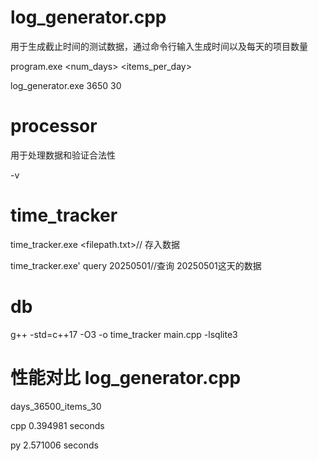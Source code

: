 # log_generator.cpp
用于生成截止时间的测试数据，通过命令行输入生成时间以及每天的项目数量

program.exe <num_days> <items_per_day>

log_generator.exe 3650 30

# processor
用于处理数据和验证合法性

-v <fielpath>

# time_tracker
time_tracker.exe <filepath.txt>// 存入数据

time_tracker.exe' query 20250501//查询 20250501这天的数据

# db
g++ -std=c++17 -O3 -o time_tracker main.cpp -lsqlite3


# 性能对比 log_generator.cpp
days_36500_items_30

cpp 0.394981 seconds

py 2.571006 seconds

